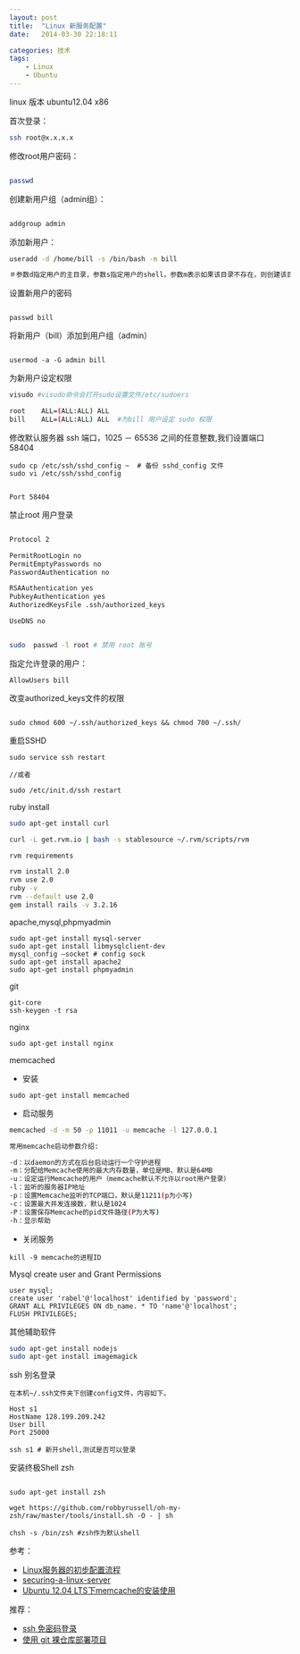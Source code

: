 ```yaml
---
layout: post
title:  "Linux 新服务配置"
date:   2014-03-30 22:18:11

categories: 技术
tags:
    - Linux
    - Ubuntu
---
```


linux 版本 ubuntu12.04 x86

首次登录：

```bash
ssh root@x.x.x.x

```

修改root用户密码：

```bash

passwd

```

创建新用户组（admin组）：

```bash

addgroup admin

```

添加新用户：

```bash
useradd -d /home/bill -s /bin/bash -m bill

＃参数d指定用户的主目录，参数s指定用户的shell，参数m表示如果该目录不存在，则创建该目录

```

设置新用户的密码

```

passwd bill

```
将新用户（bill）添加到用户组（admin）

```

usermod -a -G admin bill

```
为新用户设定权限

```bash
visudo #visudo命令会打开sudo设置文件/etc/sudoers

root    ALL=(ALL:ALL) ALL
bill    ALL=(ALL:ALL) ALL  #为bill 用户设定 sudo 权限

```
修改默认服务器 ssh 端口，1025 － 65536 之间的任意整数,我们设置端口 58404

```
sudo cp /etc/ssh/sshd_config ~  # 备份 sshd_config 文件
sudo vi /etc/ssh/sshd_config


Port 58404

```

禁止root 用户登录

```bash

Protocol 2

PermitRootLogin no
PermitEmptyPasswords no
PasswordAuthentication no

RSAAuthentication yes
PubkeyAuthentication yes
AuthorizedKeysFile .ssh/authorized_keys

UseDNS no


sudo  passwd -l root # 禁用 root 账号


```

指定允许登录的用户：

```
AllowUsers bill

```

改变authorized_keys文件的权限

```

sudo chmod 600 ~/.ssh/authorized_keys && chmod 700 ~/.ssh/

```

重启SSHD

```
sudo service ssh restart

//或者

sudo /etc/init.d/ssh restart
```




ruby install

```bash
sudo apt-get install curl

curl -L get.rvm.io | bash -s stablesource ~/.rvm/scripts/rvm

rvm requirements

rvm install 2.0
rvm use 2.0
ruby -v
rvm --default use 2.0
gem install rails -v 3.2.16

```

apache,mysql,phpmyadmin

```
sudo apt-get install mysql-server
sudo apt-get install libmysqlclient-dev
mysql_config —socket # config sock
sudo apt-get install apache2
sudo apt-get install phpmyadmin

```

git

```
git-core
ssh-keygen -t rsa

```

nginx

```
sudo apt-get install nginx

```

memcached

* 安装

```
sudo apt-get install memcached

```
* 启动服务

```bash
memcached -d -m 50 -p 11011 -u memcache -l 127.0.0.1

常用memcache启动参数介绍:

-d：以daemon的方式在后台启动运行一个守护进程
-m：分配给Memcache使用的最大内存数量，单位是MB，默认是64MB
-u：设定运行Memcache的用户（memcache默认不允许以root用户登录）
-l：监听的服务器IP地址
-p：设置Memcache监听的TCP端口，默认是11211(p为小写)
-c：设置最大并发连接数，默认是1024
-P：设置保存Memcache的pid文件路径(P为大写)
-h：显示帮助

```
* 关闭服务

```
kill -9 memcache的进程ID

```


Mysql create user and Grant Permissions

```mysql
user mysql;
create user 'rabel'@'localhost' identified by 'password';
GRANT ALL PRIVILEGES ON db_name. * TO 'name'@'localhost';
FLUSH PRIVILEGES;

```


其他辅助软件

```bash
sudo apt-get install nodejs
sudo apt-get install imagemagick

```

ssh 别名登录

```
在本机~/.ssh文件夹下创建config文件，内容如下。

Host s1
HostName 128.199.209.242
User bill
Port 25000

ssh s1 # 新开shell,测试是否可以登录

```

安装终极Shell zsh

```

sudo apt-get install zsh

wget https://github.com/robbyrussell/oh-my-zsh/raw/master/tools/install.sh -O - | sh

chsh -s /bin/zsh #zsh作为默认shell

```

参考：

* [Linux服务器的初步配置流程](http://www.ruanyifeng.com/blog/2014/03/server_setup.html)
* [securing-a-linux-server](http://spenserj.com/blog/2013/07/15/securing-a-linux-server/)
* [Ubuntu 12.04 LTS下memcache的安装使用](http://dhq.me/ubuntu-install-use-memcache)

推荐：

* [ssh 免密码登录](http://pobing.info/技术/2014/03/30/ssh-免密码登录.html)
* [使用 git 裸仓库部署项目](http://pobing.info/%E6%8A%80%E6%9C%AF/2014/01/16/%E8%BF%90-git-%E8%A3%B8%E4%BB%93%E5%BA%93%E5%81%9A%E4%BB%A3%E7%A0%81%E9%83%A8%E7%BD%B2.html)


